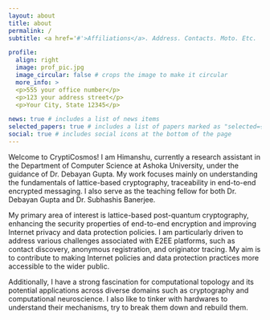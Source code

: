 ```yaml
---
layout: about
title: about
permalink: /
subtitle: <a href='#'>Affiliations</a>. Address. Contacts. Moto. Etc.

profile:
  align: right
  image: prof_pic.jpg
  image_circular: false # crops the image to make it circular
  more_info: >
  <p>555 your office number</p> 
  <p>123 your address street</p>
  <p>Your City, State 12345</p>

news: true # includes a list of news items
selected_papers: true # includes a list of papers marked as "selected={true}"
social: true # includes social icons at the bottom of the page
---
```


Welcome to CryptiCosmos! I am Himanshu, currently a research assistant in the Department of Computer Science at Ashoka University, under the guidance of Dr. Debayan Gupta. My work focuses mainly on understanding the fundamentals of  lattice-based cryptography, traceability in end-to-end encrypted messaging. I also serve as the teaching fellow for both Dr. Debayan Gupta and Dr. Subhashis Banerjee.

My primary area of interest is lattice-based post-quantum cryptography, enhancing the security properties of end-to-end encryption and improving Internet privacy and data protection policies. I am particularly driven to address various challenges associated with E2EE platforms, such as contact discovery, anonymous registration, and originator tracing.  My aim is to contribute to making Internet policies and data protection practices more accessible to the wider public.

Additionally, I have a strong fascination for computational topology and its potential applications across diverse domains such as cryptography and computational neuroscience. I also like to tinker with hardwares to understand their mechanisms, try to break them down and rebuild them.

